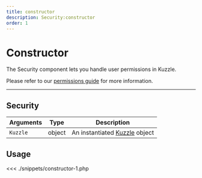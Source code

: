 ```yaml
---
title: constructor
description: Security:constructor
order: 1
---
```


# Constructor

The Security component lets you handle user permissions in Kuzzle.

Please refer to our [permissions guide](/core/1/guide/guides/essentials/security/#user-permissions) for more information.

---

## Security

| Arguments | Type   | Description                                        |
| --------- | ------ | -------------------------------------------------- |
| `Kuzzle`  | object | An instantiated [Kuzzle](/sdk/php/3/kuzzle) object |

## Usage

<<< ./snippets/constructor-1.php

